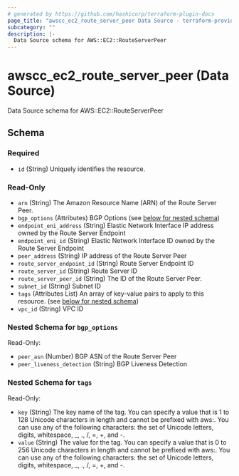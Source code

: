 ```yaml
---
# generated by https://github.com/hashicorp/terraform-plugin-docs
page_title: "awscc_ec2_route_server_peer Data Source - terraform-provider-awscc"
subcategory: ""
description: |-
  Data Source schema for AWS::EC2::RouteServerPeer
---
```


# awscc_ec2_route_server_peer (Data Source)

Data Source schema for AWS::EC2::RouteServerPeer



<!-- schema generated by tfplugindocs -->
## Schema

### Required

- `id` (String) Uniquely identifies the resource.

### Read-Only

- `arn` (String) The Amazon Resource Name (ARN) of the Route Server Peer.
- `bgp_options` (Attributes) BGP Options (see [below for nested schema](#nestedatt--bgp_options))
- `endpoint_eni_address` (String) Elastic Network Interface IP address owned by the Route Server Endpoint
- `endpoint_eni_id` (String) Elastic Network Interface ID owned by the Route Server Endpoint
- `peer_address` (String) IP address of the Route Server Peer
- `route_server_endpoint_id` (String) Route Server Endpoint ID
- `route_server_id` (String) Route Server ID
- `route_server_peer_id` (String) The ID of the Route Server Peer.
- `subnet_id` (String) Subnet ID
- `tags` (Attributes List) An array of key-value pairs to apply to this resource. (see [below for nested schema](#nestedatt--tags))
- `vpc_id` (String) VPC ID

<a id="nestedatt--bgp_options"></a>
### Nested Schema for `bgp_options`

Read-Only:

- `peer_asn` (Number) BGP ASN of the Route Server Peer
- `peer_liveness_detection` (String) BGP Liveness Detection


<a id="nestedatt--tags"></a>
### Nested Schema for `tags`

Read-Only:

- `key` (String) The key name of the tag. You can specify a value that is 1 to 128 Unicode characters in length and cannot be prefixed with aws:. You can use any of the following characters: the set of Unicode letters, digits, whitespace, _, ., /, =, +, and -.
- `value` (String) The value for the tag. You can specify a value that is 0 to 256 Unicode characters in length and cannot be prefixed with aws:. You can use any of the following characters: the set of Unicode letters, digits, whitespace, _, ., /, =, +, and -.
